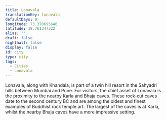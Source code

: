 ```yaml
---
title: Lonavala
translationKey: lonavala
defaultDays: 0
longitude: 73.370695646
latitude: 18.761347322
alias: ''
draft: false
nighthalt: false
display: false
id: city
type: city
tags:
  - Cities
  - Lonavala
---
```

Lonavala, along with Khandala, is part of a twin hill resort in the Sahyadri hills between Mumbai and Pune. For visitors, the chief asset of Lonavala is the proximity to the nearby Karla and Bhaja caves. These rock-cut caves date to the second century BC and are among the oldest and finest examples of Buddhist rock temple art. The largest of the caves is at Karla, whilst the nearby Bhaja caves have a more impressive setting.